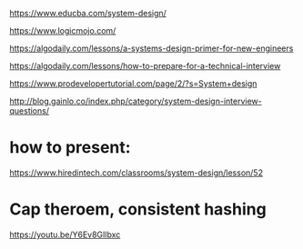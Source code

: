 https://www.educba.com/system-design/

https://www.logicmojo.com/

https://algodaily.com/lessons/a-systems-design-primer-for-new-engineers

https://algodaily.com/lessons/how-to-prepare-for-a-technical-interview



https://www.prodevelopertutorial.com/page/2/?s=System+design

http://blog.gainlo.co/index.php/category/system-design-interview-questions/


how to present:
================

https://www.hiredintech.com/classrooms/system-design/lesson/52

Cap theroem, consistent hashing
===============


https://youtu.be/Y6Ev8GIlbxc

